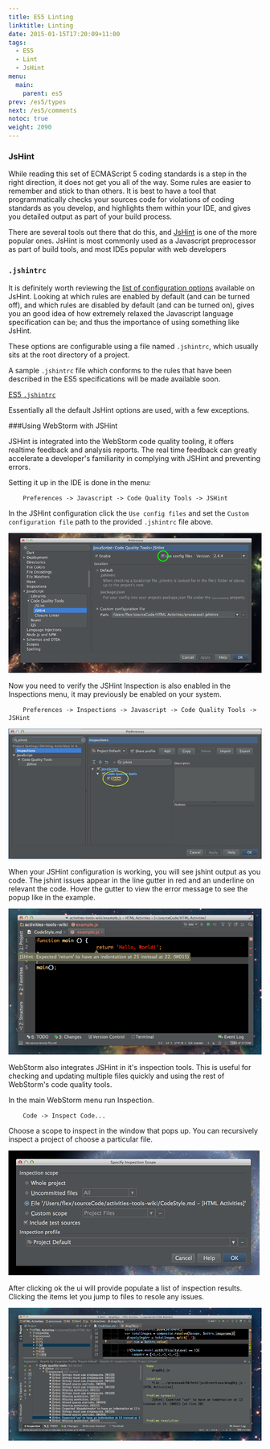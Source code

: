 ```yaml
---
title: ES5 Linting
linktitle: Linting
date: 2015-01-15T17:20:09+11:00
tags:
  - ES5
  - Lint
  - JsHint
menu:
  main:
    parent: es5
prev: /es5/types
next: /es5/comments
notoc: true
weight: 2090
---
```


### JsHint

While reading this set of ECMAScript 5 coding standards is a step in the right direction,
it does not get you all of the way.
Some rules are easier to remember and stick to than others.
It is best to have a tool that programmatically checks your sources code for
violations of coding standards as you develop,
and highlights them within your IDE,
and gives you detailed output as part of your build process.

There are several tools out there that do this,
and [JsHint](http://jshint.com/) is one of the more popular ones.
JsHint is most commonly used as a Javascript preprocessor as part of build tools,
and most IDEs popular with web developers

### `.jshintrc`

It is definitely worth reviewing the
[list of configuration options](http://jshint.com/docs/options/)
available on JsHint.
Looking at which rules are enabled by default (and can be turned off),
and which rules are disabled by default (and can be turned on),
gives you an good idea of how extremely relaxed the Javascript language specification can be;
and thus the importance of using something like JsHint.

These options are configurable using a file named `.jshintrc`,
which usually sits at the root directory of a project.

A sample `.jshintrc` file which conforms to the rules
that have been described in the ES5 specifications will be made available soon.

[ES5 `.jshintrc`](/downloads/es5/.jshintrc)

Essentially all the default JsHint options are used,
with a few exceptions.


###Using WebStorm with JSHint

JSHint is integrated into the WebStorm code quality tooling, it offers realtime feedback and analysis reports. The real time feedback can greatly accelerate a developer's familiarity in complying with JSHint and preventing errors.

Setting it up in the IDE is done in the menu:

```
    Preferences -> Javascript -> Code Quality Tools -> JSHint
```


In the JSHint configuration click the `Use config files` and set the `Custom configuration file` path to the provided `.jshintrc` file above.

![WebStorm JSHint](/img/jshint-webstorm.png "WebStorm JSHint")


Now you need to verify the JSHint Inspection is also enabled in the Inspections menu, it may previously be enabled on your system.


```
    Preferences -> Inspections -> Javascript -> Code Quality Tools -> JSHint
```


![WebStorm JSHint-Preferences](/img/jshint-webstorm-preferences.png)


When your JSHint configuration is working, you will see jshint output as you code. The jshint issues appear in the line gutter in red and an underline on relevant the code. Hover the gutter to view the error message to see the 
popup like in the example.

![WebStorm JSHint Example](/img/jshint-webstorm-example.png "WebStorm JSHint Example")

WebStorm also integrates JSHint in it's inspection tools. This is useful for checking and updating multiple files 
quickly and using the rest of WebStorm's code quality tools.

In the main WebStorm menu run Inspection.

```
    Code -> Inspect Code...
```
    
Choose a scope to inspect in the window that pops up. You can recursively inspect a project of choose a particular file.

![WebStorm JSHint Inspection Scope](/img/jshint-webstorm-inspection-scope.png "WebStorm JSHint Inspection Scope")

After clicking ok the ui will provide populate a list of inspection results. Clicking the items let you jump to files 
to resole any issues.

![WebStorm JSHint Inspections](/img/jshint-webstorm-inspection.png "WebStorm JSHint Inspections")

